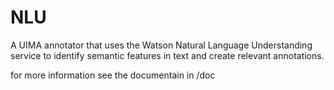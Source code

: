 # NLU

A UIMA annotator that uses the Watson Natural Language Understanding service to identify semantic features in text and create relevant annotations.

for more information see the documentain in /doc
